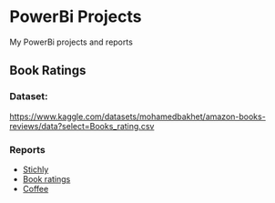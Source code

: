 # PowerBi Projects
My PowerBi projects and reports
## Book Ratings
### Dataset:
https://www.kaggle.com/datasets/mohamedbakhet/amazon-books-reviews/data?select=Books_rating.csv
### Reports
- [Stichly](BookRatingsReport.pdf)
- [Book ratings](BookRatingsReport.pdf)
- [Coffee](BookRatingsReport.pdf)
